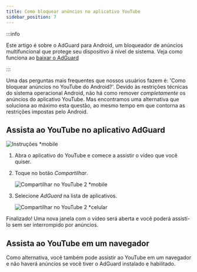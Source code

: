 ```yaml
---
title: Como bloquear anúncios no aplicativo YouTube
sidebar_position: 7
---
```


:::info

Este artigo é sobre o AdGuard para Android, um bloqueador de anúncios multifuncional que protege seu dispositivo á nível de sistema. Veja como funciona ao [baixar o AdGuard](https://agrd.io/download-kb-adblock)

:::

Uma das perguntas mais frequentes que nossos usuários fazem é: 'Como bloquear anúncios no YouTube do Android?'. Devido às restrições técnicas do sistema operacional Android, não há como remover *completamente* os anúncios do aplicativo YouTube. Mas encontramos uma alternativa que soluciona ao máximo esta questão, ao mesmo tempo em que contorna as restrições impostas pelo Android.

## Assista ao YouTube no aplicativo AdGuard

![Instruções *mobile](https://cdn.adtidy.org/public/Adguard/Blog/Android/3-6/share.gif)

1. Abra o aplicativo do YouTube e comece a assistir o vídeo que você quiser.

1. Toque no botão *Compartilhar*.

    ![Compartilhar no YouTube 2 *mobile](https://cdn.adtidy.org/content/kb/ad_blocker/android/youtube/android-youtube-share-step1.png)

1. Selecione *AdGuard* na lista de aplicativos.

    ![Compartilhar no YouTube 2 *celular](https://cdn.adtidy.org/content/kb/ad_blocker/android/youtube/android-youtube-share-step2.png)

Finalizado! Uma nova janela com o vídeo será aberta e você poderá assistí-lo sem ser interrompido por anúncios.

## Assista ao YouTube em um navegador

Como alternativa, você também pode assistir ao YouTube em um navegador e não haverá anúncios se você tiver o AdGuard instalado e habilitado.

